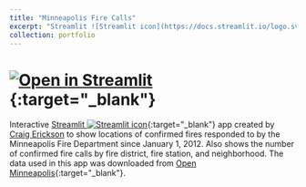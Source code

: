 ```yaml
---
title: "Minneapolis Fire Calls"
excerpt: "Streamlit ![Streamlit icon](https://docs.streamlit.io/logo.svg) app showing locations of confirmed fires responded to by the Minneapolis Fire Department"
collection: portfolio
---
```



# [![Open in Streamlit](https://static.streamlit.io/badges/streamlit_badge_black_white.svg)]("https://share.streamlit.io/cerickson30/minneapolis_fire_calls/main"){:target="_blank"}

Interactive [Streamlit ![Streamlit icon](https://docs.streamlit.io/logo.svg)]("https://streamlit.io/"){:target="_blank"} app created by [Craig Erickson](https://cerickson30.github.io) to show locations of confirmed fires responded to by the Minneapolis Fire Department since January 1, 2012. Also shows the number of confirmed fire calls by fire district, fire station, and neighborhood. The data used in this app was downloaded from [Open Minneapolis]("https://opendata.minneapolismn.gov/"){:target="_blank"}.